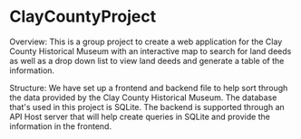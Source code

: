 # ClayCountyProject
Overview:
This is a group project to create  a web application for the Clay County Historical Museum with an interactive map to search for land deeds as well as a drop down list to view land deeds and generate a table of the information.

Structure: 
We have set up a frontend and backend file to help sort through the data provided by the Clay County Historical Museum. The database that's used in this project is SQLite.
The backend is supported through an API Host server that will help create queries in SQLite and provide the information in the frontend. 


